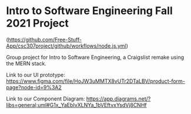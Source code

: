 # Intro to Software Engineering Fall 2021 Project

(https://github.com/Free-Stuff-App/csc307project/github/workflows/node.js.yml)

Group project for Intro to Software Engineering, a Craigslist remake using the MERN stack.

Link to our UI prototype: https://www.figma.com/file/HoJW3uMMTX8vUTr2DTaLBV/product-form-page?node-id=9%3A2

Link to our Component Diagram: https://app.diagrams.net/?libs=general;uml#G1x_YaEbIvXLNYa_1bVEftvxYsdVj8CNHf
